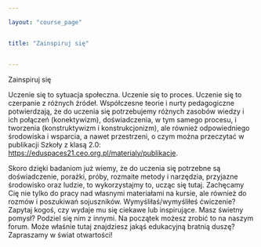 ```yaml
---

layout: "course_page"


title: "Zainspiruj się"


---
```


<div class="text-center screen-title">
Zainspiruj się
</div>

<div class="screen-content">
<p>Uczenie się to sytuacja społeczna. Uczenie się to proces. Uczenie się to czerpanie z różnych źródeł. Współczesne teorie i nurty pedagogiczne potwierdzają, że do uczenia się potrzebujemy różnych zasobów wiedzy i ich połączeń (konektywizm), doświadczenia, w tym samego procesu, i tworzenia (konstruktywizm i konstrukcjonizm), ale również odpowiedniego środowiska i wsparcia, a nawet przestrzeni, o czym można przeczytać w publikacji Szkoły z klasą 2.0: <a class="content-link" href="https://eduspaces21.ceo.org.pl/materialy/publikacje">https://eduspaces21.ceo.org.pl/materialy/publikacje</a>.</p>


<p>Skoro dzięki badaniom już wiemy, że do uczenia się potrzebne są doświadczenie, porażki, próby, rozmaite metody i narzędzia, przyjazne środowisko oraz ludzie, to wykorzystajmy to,  ucząc się tutaj. Zachęcamy Cię nie tylko do pracy nad własnymi materiałami na kursie, ale również do rozmów i poszukiwań sojuszników. Wymyśliłaś/wymyśliłeś ćwiczenie? Zapytaj kogoś, czy wydaje mu się ciekawe lub inspirujące. Masz świetny pomysł? Podziel się nim z innymi. Na początek możesz zrobić to na naszym forum. Może właśnie tutaj znajdziesz jakąś edukacyjną bratnią duszę? Zapraszamy w świat otwartości! </p>
</div>
